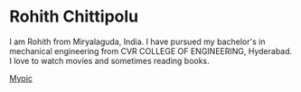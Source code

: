 # Rohith Chittipolu
I am Rohith from Miryalaguda, India. I have pursued my bachelor's in mechanical engineering from CVR COLLEGE OF ENGINEERING, Hyderabad. I love to watch movies and sometimes reading books.

[Mypic](Mypic.jpg)